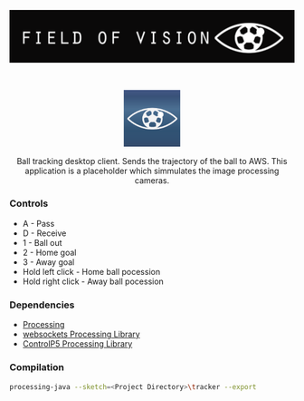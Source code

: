 <p align="center">
<img src="tracker/data/fig/logoblack.png" alt="Logo">
</p>

<br />
<p align="center">
  <a href="https://github.com/Field-of-Vision">
    <img src="tracker/data/fig/fov_icon.png" alt="Logo" width="100" height="100">
  </a>

  <p align="center">
    Ball tracking desktop client.
    Sends the trajectory of the ball to AWS.
    This application is a placeholder which simmulates the image processing cameras.
  </p>
</p>

### Controls

* A - Pass
* D - Receive
* 1 - Ball out
* 2 - Home goal
* 3 - Away goal
* Hold left click - Home ball pocession
* Hold right click - Away ball pocession

### Dependencies

* [Processing](https://processing.org/)
* [websockets Processing Library](https://github.com/alexandrainst/processing_websockets)
* [ControlP5 Processing Library](https://github.com/sojamo/controlp5)

### Compilation
```sh
processing-java --sketch=<Project Directory>\tracker --export
```
